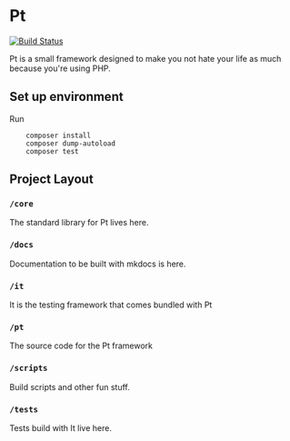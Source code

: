 # Pt

[![Build Status](https://travis-ci.org/rrdelaney/Pt.svg?branch=master)](https://travis-ci.org/rrdelaney/Pt)

Pt is a small framework designed to make you not hate your life as much because
you're using PHP.

## Set up environment

Run

```
    composer install
    composer dump-autoload
    composer test
```

## Project Layout

### `/core`
The standard library for Pt lives here.

### `/docs`
Documentation to be built with mkdocs is here.

### `/it`
It is the testing framework that comes bundled with Pt

### `/pt`
The source code for the Pt framework

### `/scripts`
Build scripts and other fun stuff.

### `/tests`
Tests build with It live here.
